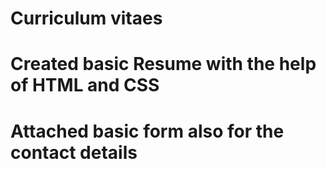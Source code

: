 # Curriculum vitaes
# Created basic Resume with the help of HTML and CSS
# Attached basic form also for the contact details
